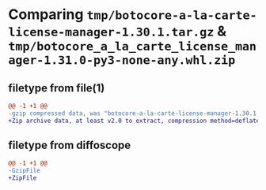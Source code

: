 # Comparing `tmp/botocore-a-la-carte-license-manager-1.30.1.tar.gz` & `tmp/botocore_a_la_carte_license_manager-1.31.0-py3-none-any.whl.zip`

## filetype from file(1)

```diff
@@ -1 +1 @@
-gzip compressed data, was "botocore-a-la-carte-license-manager-1.30.1.tar", last modified: Thu Jul  6 01:45:15 2023, max compression
+Zip archive data, at least v2.0 to extract, compression method=deflate
```

## filetype from diffoscope

```diff
@@ -1 +1 @@
-GzipFile
+ZipFile
```

